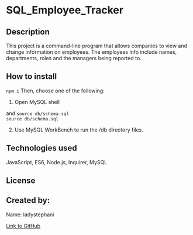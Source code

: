 # SQL_Employee_Tracker

## Description

This project is a command-line program that allows companies to view and change information on employees. The employees info include names, departments, roles and the managers being reported to.

## How to install

`npm i`
Then, choose one of the following:

1. Open MySQL shell

and `source db/schema.sql`  
`source db/schema.sql`

2. Use MySQL WorkBench to run the /db directory files.

## Technologies used

JavaScript, ES6, Node.js, Inquirer, MySQL

## License

## Created by:

Name: ladystephani

[Link to GitHub](https://github.com/ladystephani)
